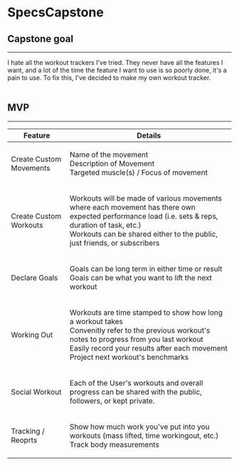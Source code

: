 # SpecsCapstone

## **Capstone goal**
---
I hate all the workout trackers I've tried. They never have all the features I want, and a lot of the time the feature I want to use is so poorly done, it's a pain to use. To fix this, I've decided to make my own workout tracker.
<br>
<br>

## **MVP**
---

| Feature  | Details               |
|----------|-----------------------|
| Create Custom Movements |<ul style="list-style:none;padding-left:0"><li>Name of the movement</li><li>Description of Movement</li><li>Targeted muscle(s) / Focus of movement</li></ul>|
| Create Custom Workouts | <ul style="list-style:none;padding-left:0"><li>Workouts will be made of various movements where each movement has there own expected performance load (i.e. sets & reps, duration of task, etc.)</li><li>Workouts can be shared either to the public, just friends, or subscribers</li>|
| Declare Goals | <ul style="list-style:none;padding-left:0"><li>Goals can be long term in either time or result</li><li>Goals can be what you want to lift the next workout</li></ul> |
| Working Out | <ul style="list-style:none;padding-left:0"><li>Workouts are time stamped to show how long a workout takes</li><li>Convenitly refer to the previous workout's notes to progress from you last workout</li><li>Easily record your results after each movement</li><li>Project next workout's benchmarks</li></ul> |
| Social Workout | <ul style="list-style:none;padding-left:0"><li>Each of the User's workouts and overall progress can be shared with the public, followers, or kept private.</li></ul> |
| Tracking / Reoprts | <ul style="list-style:none;padding-left:0"><li>Show how much work you've put into you workouts (mass lifted, time workingout, etc.)</li><li>Track body measurements</li></ul> |